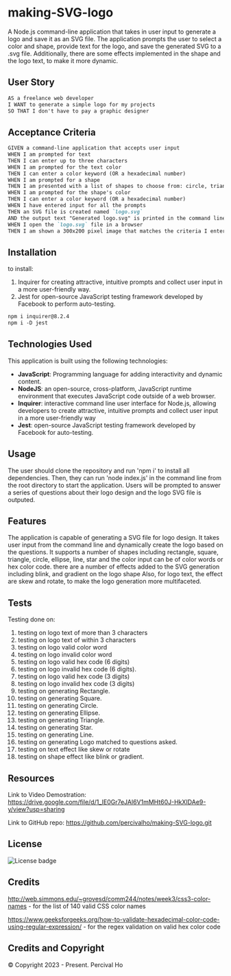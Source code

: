 # making-SVG-logo

A Node.js command-line application that takes in user input to generate a logo and save it as an SVG file. The application prompts the user to select a color and shape, provide text for the logo, and save the generated SVG to a .svg file.
Additionally, there are some effects implemented in the shape and the logo text, to make it more dynamic.


## User Story

```md
AS a freelance web developer
I WANT to generate a simple logo for my projects
SO THAT I don't have to pay a graphic designer
```

## Acceptance Criteria

```md
GIVEN a command-line application that accepts user input
WHEN I am prompted for text
THEN I can enter up to three characters
WHEN I am prompted for the text color
THEN I can enter a color keyword (OR a hexadecimal number)
WHEN I am prompted for a shape
THEN I am presented with a list of shapes to choose from: circle, triangle, and square
WHEN I am prompted for the shape's color
THEN I can enter a color keyword (OR a hexadecimal number)
WHEN I have entered input for all the prompts
THEN an SVG file is created named `logo.svg`
AND the output text "Generated logo.svg" is printed in the command line
WHEN I open the `logo.svg` file in a browser
THEN I am shown a 300x200 pixel image that matches the criteria I entered
```

## Installation
  
to install:
1. Inquirer for creating attractive, intuitive prompts and collect user input in a more user-friendly way.
2. Jest for open-source JavaScript testing framework developed by Facebook to perform auto-testing.

  ```md
  npm i inquirer@8.2.4
  npm i -D jest
  ```

## Technologies Used

This application is built using the following technologies:

- **JavaScript**: Programming language for adding interactivity and dynamic content.
- **NodeJS**: an open-source, cross-platform, JavaScript runtime environment that executes JavaScript code outside of a web browser.
- **Inquirer**:  interactive command line user interface for Node.js, allowing developers to create attractive, intuitive prompts and collect user input in a more user-friendly way
- **Jest**: open-source JavaScript testing framework developed by Facebook for auto-testing.


## Usage

The user should clone the repository and run 'npm i' to install all dependencies.  Then, they can run 'node index.js' in the command line from the root directory to start the application. Users will be prompted to answer a series of questions about their logo design and the logo SVG file is outputed.


## Features

The application is capable of generating a SVG file for logo design.  It takes user input from the command line and dynamically create the logo based on the questions. It supports a number of shapes including rectangle, square, triangle, circle, ellipse, line, star and the color input can be of color words or hex color code.
there are a number of effects added to the SVG generation including blink, and gradient on the logo shape
Also, for logo text, the effect are skew and rotate, to make the logo generation more multifaceted.



## Tests

Testing done on:

1. testing on logo text of more than 3 characters
2. testing on logo text of within 3 characters
3. testing on logo valid color word
4. testing on logo invalid color word
5. testing on logo valid hex code (6 digits)
6. testing on logo invalid hex code (6 digits).
7. testing on logo valid hex code (3 digits)
8. testing on logo invalid hex code (3 digits)
9. testing on generating Rectangle.
10. testing on generating Square.
11. testing on generating Circle.
12. testing on generating Ellipse.
13. testing on generating Triangle.
14. testing on generating Star.
15. testing on generating Line.
16. testing on generating Logo matched to questions asked.
17. testing on text effect like skew or rotate
18. testing on shape effect like blink or gradient.



## Resources

Link to Video Demostration:
https://drive.google.com/file/d/1_IE0Gr7eJAl6V1mMHt60J-HkXIDAe9-y/view?usp=sharing

Link to GitHub repo:
https://github.com/percivalho/making-SVG-logo.git




## License 

![License badge](https://img.shields.io/badge/license-MIT-blue.svg)


## Credits

http://web.simmons.edu/~grovesd/comm244/notes/week3/css3-color-names - for the list of 140 valid CSS color names

https://www.geeksforgeeks.org/how-to-validate-hexadecimal-color-code-using-regular-expression/ - for the regex validation on valid hex color code


## Credits and Copyright 
&copy; Copyright 2023 - Present. Percival Ho